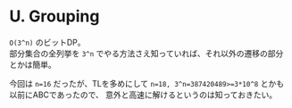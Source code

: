 # U. Grouping

`O(3^n)` のビットDP。  
部分集合の全列挙を `3^n` でやる方法さえ知っていれば、それ以外の遷移の部分とかは簡単。

今回は `n=16` だったが、TLを多めにして `n=18, 3^n=387420489>=3*10^8` とかも以前にABCであったので、
意外と高速に解けるというのは知っておきたい。
